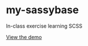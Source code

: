# my-sassybase
In-class exercise learning SCSS

[View the demo](https://anthony-diep.github.io/my-sassybase/) 
